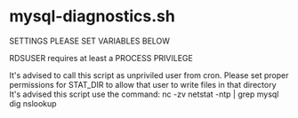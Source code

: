 # mysql-diagnostics.sh

 SETTINGS
 PLEASE SET VARIABLES BELOW
 
 RDSUSER requires at least a PROCESS PRIVILEGE
 
 It's advised to call this script as unpriviled user from cron. Please set proper permissions for STAT_DIR to allow that user to write files in that directory
 It's advised this script use the command:
	nc -zv <RDSHOST> <RDSPORT>
	netstat -ntp | grep mysql
	dig <RDSHOST>
	nslookup <RDSHOST>

